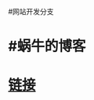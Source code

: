#网站开发分支

#蜗牛的博客
==================
# <a href="http://blog.iwnweb.com" title="blog" target="_blank">链接</a>
